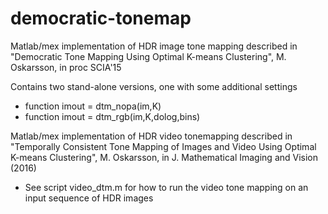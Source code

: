 # democratic-tonemap
 
 Matlab/mex implementation of 
 HDR image tone mapping described in
 "Democratic Tone Mapping Using Optimal K-means Clustering",
 M. Oskarsson, in proc SCIA'15

Contains two stand-alone versions, one with some additional settings
* function imout = dtm_nopa(im,K)
* function imout = dtm_rgb(im,K,dolog,bins)

 Matlab/mex implementation of 
 HDR video tonemapping described in
 "Temporally Consistent Tone Mapping of Images and Video Using Optimal K-means Clustering",
 M. Oskarsson, in J. Mathematical Imaging and Vision (2016)

* See script video_dtm.m for how to run the video tone mapping on an input sequence of HDR images
